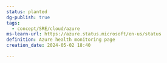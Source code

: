 ```yaml
---
status: planted
dg-publish: true
tags:
  - concept/SRE/cloud/azure
ms-learn-url: https://azure.status.microsoft/en-us/status
definition: Azure health monitoring page
creation_date: 2024-05-02 18:40

---
```


